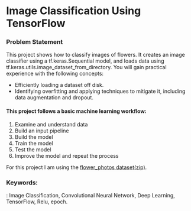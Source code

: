 # Image Classification Using TensorFlow
### Problem Statement
 This project shows how to classify images of flowers. It creates an image classifier using a tf.keras.Sequential model, and loads data using tf.keras.utils.image_dataset_from_directory. You will gain practical experience with the following concepts:
 * Efficiently loading a dataset off disk.
 * Identifying overfitting and applying techniques to mitigate it, including data augmentation and dropout. 

#### This project follows a basic machine learning workflow:
 1. Examine and understand data
 2. Build an input pipeline
 3. Build the model
 4. Train the model
 5. Test the model
 6. Improve the model and repeat the process

For this project I am using the [flower_photos dataset(zip)](https://storage.googleapis.com/download.tensorflow.org/example_images/flower_photos.tgz).

### Keywords:
: Image Classification,
Convolutional Neural Network, Deep Learning, TensorFlow, Relu, epoch.
